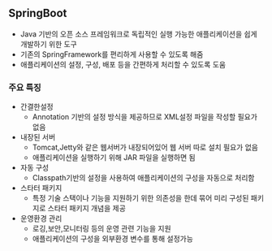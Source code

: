 ## SpringBoot
+ Java 기반의 오픈 소스 프레임워크로 독립적인 실행 가능한 애플리케이션을 쉽게 개발하기 위한 도구
+ 기존의 SpringFramework를 편리하게 사용할 수 있도록 해줌
+ 애플리케이션의 설정, 구성, 배포 등을 간편하게 처리할 수 있도록 도움

### 주요 특징
+ 간결한설정
  - Annotation 기반의 설정 방식을 제공하므로 XML설정 파일을 작성할 필요가 없음
+ 내장된 서버
  - Tomcat,Jetty와 같은 웹서버가 내장되어있어 웹 서버 따로 설치 필요가 없음
  - 애플리케이션을 실행하기 위해 JAR 파일을 실행하면 됨
+ 자동 구성
  - Classpath기반의 설정을 사용하여 애플리케이션의 구성을 자동으로 처리함
+ 스타터 패키지
  - 특정 기술 스택이나 기능을 지원하기 위한 의존성을 한데 묶어 미리 구성된 패키지로 스타터 패키지 개념을 제공
+ 운영환경 관리
  - 로깅,보안,모니터링 등의 운영 관련 기능을 지원
  - 애플리케이션의 구성을 외부환경 변수를 통해 설정가능
